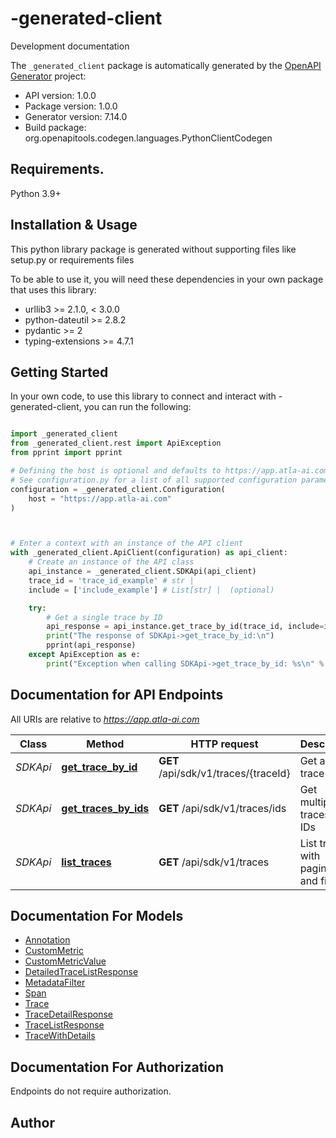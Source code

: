 # -generated-client

Development documentation

The `_generated_client` package is automatically generated by the [OpenAPI Generator](https://openapi-generator.tech) project:

-   API version: 1.0.0
-   Package version: 1.0.0
-   Generator version: 7.14.0
-   Build package: org.openapitools.codegen.languages.PythonClientCodegen

## Requirements.

Python 3.9+

## Installation & Usage

This python library package is generated without supporting files like setup.py or requirements files

To be able to use it, you will need these dependencies in your own package that uses this library:

-   urllib3 >= 2.1.0, < 3.0.0
-   python-dateutil >= 2.8.2
-   pydantic >= 2
-   typing-extensions >= 4.7.1

## Getting Started

In your own code, to use this library to connect and interact with -generated-client,
you can run the following:

```python

import _generated_client
from _generated_client.rest import ApiException
from pprint import pprint

# Defining the host is optional and defaults to https://app.atla-ai.com
# See configuration.py for a list of all supported configuration parameters.
configuration = _generated_client.Configuration(
    host = "https://app.atla-ai.com"
)



# Enter a context with an instance of the API client
with _generated_client.ApiClient(configuration) as api_client:
    # Create an instance of the API class
    api_instance = _generated_client.SDKApi(api_client)
    trace_id = 'trace_id_example' # str |
    include = ['include_example'] # List[str] |  (optional)

    try:
        # Get a single trace by ID
        api_response = api_instance.get_trace_by_id(trace_id, include=include)
        print("The response of SDKApi->get_trace_by_id:\n")
        pprint(api_response)
    except ApiException as e:
        print("Exception when calling SDKApi->get_trace_by_id: %s\n" % e)

```

## Documentation for API Endpoints

All URIs are relative to *https://app.atla-ai.com*

| Class    | Method                                                                      | HTTP request                         | Description                               |
| -------- | --------------------------------------------------------------------------- | ------------------------------------ | ----------------------------------------- |
| _SDKApi_ | [**get_trace_by_id**](_generated_client/docs/SDKApi.md#get_trace_by_id)     | **GET** /api/sdk/v1/traces/{traceId} | Get a single trace by ID                  |
| _SDKApi_ | [**get_traces_by_ids**](_generated_client/docs/SDKApi.md#get_traces_by_ids) | **GET** /api/sdk/v1/traces/ids       | Get multiple traces by IDs                |
| _SDKApi_ | [**list_traces**](_generated_client/docs/SDKApi.md#list_traces)             | **GET** /api/sdk/v1/traces           | List traces with pagination and filtering |

## Documentation For Models

-   [Annotation](_generated_client/docs/Annotation.md)
-   [CustomMetric](_generated_client/docs/CustomMetric.md)
-   [CustomMetricValue](_generated_client/docs/CustomMetricValue.md)
-   [DetailedTraceListResponse](_generated_client/docs/DetailedTraceListResponse.md)
-   [MetadataFilter](_generated_client/docs/MetadataFilter.md)
-   [Span](_generated_client/docs/Span.md)
-   [Trace](_generated_client/docs/Trace.md)
-   [TraceDetailResponse](_generated_client/docs/TraceDetailResponse.md)
-   [TraceListResponse](_generated_client/docs/TraceListResponse.md)
-   [TraceWithDetails](_generated_client/docs/TraceWithDetails.md)

<a id="documentation-for-authorization"></a>

## Documentation For Authorization

Endpoints do not require authorization.

## Author
